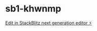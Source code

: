 # sb1-khwnmp

[Edit in StackBlitz next generation editor ⚡️](https://stackblitz.com/~/github.com/Gikleur/sb1-khwnmp)